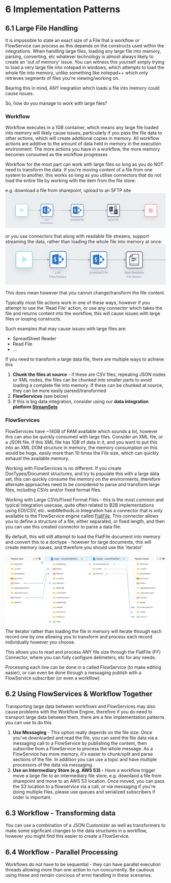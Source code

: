 # 6 Implementation Patterns

## **6.1 Large File Handling**

It is impossible to state an exact size of a File that a workflow or FlowService can process as this depends on the constructs used within the integrations.  When handling large files, loading any large file into memory, parsing, converting, etc whatever technology is almost always likely to create an 'out of memory' issue.  You can witness this yourself simply trying to load a very large file into notepad in windows, which attempts to load the whole file into memory, unlike something like notepad++ which only retrieves segments of files you're viewing/working on.

Bearing this in mind, ANY inegration which loads a file into memory could cause issues.

So, how do you manage to work with large files?

### **Workflow**

Workflow executes in a 1GB container, which means any large file loaded into memory will likely cause issues, particularly if you pass the file data to other actions, which will create additional copies in memory.  All workflow actions are additive to the amount of data held in memory in the execution environment.  The more actions you have in a workflow, the more memory becomes consumed as the workflow progresses

Workflow for the most part can work with large files so long as you do NOT need to transform the data.  If you're moving content of a file from one system to another, this works so long as you utilise connectors that do not load the entire file by working with the item from the file store:

e.g. download a file from sharepoint, upload to an SFTP site
![screenshot](../image/development-guidelines/Filepath.PNG)

or you use connectors that along with readable file streams, support streaming the data, rather than loading the whole file into memory at once:
![screenshot](../image/development-guidelines/FileStream.PNG)

This does mean however that you  cannot change/transform the file content.

Typically most file actions work in one of these ways, however if you attempt to use the 'Read File' action, or use any connector which takes the file and returns content into the workflow, this will cause issues with large files or looping constructs.

Such examples that may cause issues with large files are:

* SpreadSheet Reader
* Read File
* ...

If you need to transform a large data file, there are multiple ways to achieve this

1. **Chunk the files at source** - if these are CSV files, repeating JSON nodes or XML nodes, the files can be chunked into smaller parts to avoid loading a complete file into memory.  If these can be chunked at source, they can be more easily parsed/transformed
2. **FlowServices** (see below)
3. If this is big data integration, consider using our **data integration platform [StreamSets](https://streamsets.com/)**

### **FlowServices**

FlowServices have ~14GB of RAM available which sounds a lot, however this can also be quickly consumed with large files.
Consider an XML file, or a JSON file.  If this XML file has 1GB of data in it, and you want to put this into an XML DOM structure in memory, the memory consumption on this would be huge, easily more than 10 times the File size, which can quickly exhaust the available memory.

Working with FlowServices is no different.  If you create DocTypes/Document structures, and try to populate this with a large data set, this can quickly consume the memory on the environments, therefore alternate approaches need to be considered to parse and transform large files, including CSVs and/or fixed format files.

Working with Large CSVs/Fixed Format Files - this is the most common and typical integration usecase, quite often related to B2B implementations using EDI/CSV, etc.  webMethods.io Integration has a connector that is only available to the FlowService engine called [FlatFile](https://docs.webmethods.io/integration/connectors/connector-bundle/custom-con/#co-flatfile).  This connector allows you to define a structure of a file, either separated, or fixed length, and then you can use this created connector to parse a data file.

By default, this will still attempt to load the FlatFile document into memory and convert this to a doctype - however for large documents, this will create memory issues, and therefore you should use the 'iterator'

![screenshot](../image/development-guidelines/FFIterator.PNG)

The iterator rather than loading the file in memory will iterate through each record one by one allowing you to transform and process each record individually however you choose.

This allows you to read and process ANY file size through the FlatFile (FF) Connector, where you can fully configure delimeters, etc for any needs.

Processing each line can be done in a called FlowService (to make editing easier), or can even be done through a messaging publish with a FlowService subscriber (or even a workflow).

## **6.2 Using FlowServices & Workflow Together**

Transporting large data between workflows and FlowServices may also cause problems with the Workflow Engine, therefore if you do need to transport large data between them, there are a few implementation patterns you can use to do this

1. **Use Messaging** - This option really depends on the file size.  Once you've downloaded and read the file, you can send the file data via a messaging call to a FlowService by publishing the content, then subscribe from a FlowService to process the whole message.  As a FlowService has more memory, it's easier to chunk/split and parse sections of the file.  In addition you can use a topic and have multiple processors of the data via messaging.
2. **Use an Intermediary Store (e.g. AWS S3) -** Have a workflow trigger move a large file to an intermediary file store, e.g. downlaod a file from sharepoint and move to an AWS S3 location.  Once moved, you can pass the S3 location to a flowservice via a call, or via messaging if you're doing multiple files, please use queues and serialized subscribers if order is important.

## **6.3 Workflow - Transforming data**

You can use a combination of a JSON Customizer as well as transformers to make some signficant changes to the data structures in a workflow, however you might find this easier to create a FlowService.

## **6.4 Workflow - Parallel Processing**

Workflows do not have to be sequential - they can have parallel execution threads allowing more than one action to run concurrently.  Be cautious using these and remain concious of error handling in these scenarios.
